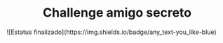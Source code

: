 <h1 align="center">Challenge amigo secreto</h1>
![Estatus finalizado](https://img.shields.io/badge/any_text-you_like-blue)

